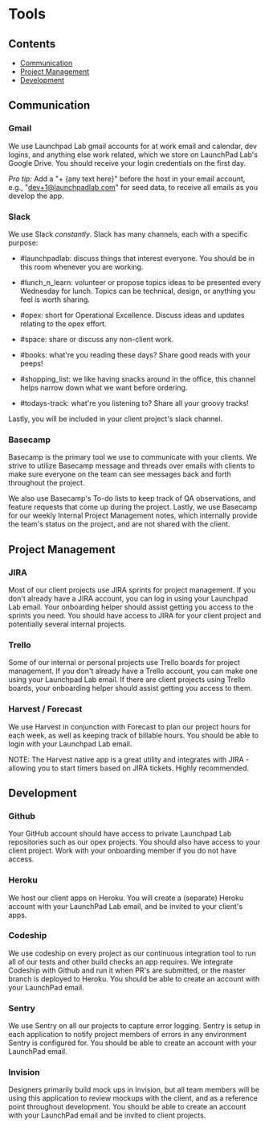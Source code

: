 # Tools

## Contents

  - [Communication](#communication)
  - [Project Management](#project-management)
  - [Development](#development)

## Communication

### Gmail

  We use Launchpad Lab gmail accounts for at work email and calendar, dev logins, and anything else work related, which we store on LaunchPad Lab's Google Drive. You should receive your login credentials on the first day.

  *Pro tip:*  Add a "+ {any text here}" before the host in your email account, e.g., "dev+1@launchpadlab.com" for seed data, to receive all emails as you develop the app.

### Slack

  We use Slack *constantly*. Slack has many channels, each with a specific purpose:

  - #launchpadlab: discuss things that interest everyone. You should be in this room whenever you are working.

  - #lunch_n_learn: volunteer or propose topics ideas to be presented every Wednesday for lunch. Topics can be technical, design, or anything you feel is worth sharing.

  - #opex: short for Operational Excellence. Discuss ideas and updates relating to the opex effort.

  - #space: share or discuss any non-client work.

  - #books: what're you reading these days? Share good reads with your peeps!

  - #shopping_list: we like having snacks around in the office, this channel helps narrow down what we want before ordering.

  - #todays-track: what're you listening to? Share all your groovy tracks!

  Lastly, you will be included in your client project's slack channel.

### Basecamp

  Basecamp is the primary tool we use to communicate with your clients. We strive to utilize Basecamp message and threads over emails with clients to make sure everyone on the team can see messages back and forth throughout the project.

  We also use Basecamp's To-do lists to keep track of QA observations, and feature requests that come up during the project. Lastly, we use Basecamp for our weekly Internal Project Management notes, which internally provide the team's status on the project, and are not shared with the client.

## Project Management

### JIRA

  Most of our client projects use JIRA sprints for project management. If you don't already have a JIRA account, you can log in using your Launchpad Lab email. Your onboarding helper should assist getting you access to the sprints you need. You should have access to JIRA for your client project and potentially several internal projects.

### Trello

  Some of our internal or personal projects use Trello boards for project management. If you don't already have a Trello account, you can make one using your Launchpad Lab email. If there are client projects using Trello boards, your onboarding helper should assist getting you access to them.

### Harvest / Forecast

  We use Harvest in conjunction with Forecast to plan our project hours for each week, as well as keeping track of billable hours. You should be able to login with your Launchpad Lab email.

  NOTE: The Harvest native app is a great utility and integrates with JIRA - allowing you to start timers based on JIRA tickets. Highly recommended.

## Development

### Github

  Your GitHub account should have access to private Launchpad Lab repositories such as our opex projects. You should also have access to your client project. Work with your onboarding member if you do not have access.

### Heroku

  We host our client apps on Heroku. You will create a (separate) Heroku account with your LaunchPad Lab email, and be invited to your client's apps.

### Codeship

  We use codeship on every project as our continuous integration tool to run all of our tests and other build checks an app requires. We integrate Codeship with Github and run it when PR's are submitted, or the master branch is deployed to Heroku.
  You should be able to create an account with your LaunchPad email.

### Sentry

  We use Sentry on all our projects to capture error logging. Sentry is setup in each application to notify project members of errors in any environment Sentry is configured for. You should be able to create an account with your LaunchPad email.

### Invision

  Designers primarily build mock ups in Invision, but all team members will be using this application to review mockups with the client, and as a reference point throughout development. You should be able to create an account with your LaunchPad email and be invited to client projects.

